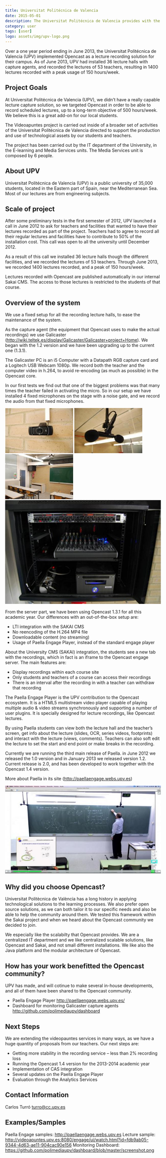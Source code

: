 ```yaml
---
title: Universitat Politécnica de Valencia
date: 2015-05-01
description: The Universitat Politécnica de Valencia provides with the Paella Player an alternative engage player for Opencast. They are also initiated the Capture Agent Dashboard software.
category: user
tags: [user]
logo: assets/img/upv-logo.png
---
```


Over a one year period ending in June 2013, the Universitat Politécnica de Valencia (UPV) implemented Opencast as a lecture recording solution for their campus. As of June 2013, UPV had installed 36 lecture halls with capture agents, and recorded the lectures of 53 teachers, resulting in 1400 lectures recorded with a peak usage of 150 hours/week.

## Project Goals
At Universitat Politécnica de Valencia (UPV), we didn’t have a really capable lecture capture solution, so we targeted Opencast in order to be able to record scheduled lectures, up to a long-term objective of 500 hours/week. We believe this is a great add-on for our local students.

The Videoapuntes project is carried out inside of a broader set of activities of the Universitat Politécnica de Valencia directed to support the production and use of technological assets by our students and teachers.

The project has been carried out by the IT department of the University, in the E-learning and Media Services units. The Media Services unit is composed by 6 people.

## About UPV
Universitat Politécnica de Valencia (UPV) is a public university of 35,000 students, located in the Eastern part of Spain, near the Mediterranean Sea. Most of our lectures are from engineering subjects.

## Scale of project
After some preliminary tests in the first semester of 2012, UPV launched a call in June 2012 to ask for teachers and facilities that wanted to have their lectures recorded as part of the project. Teachers had to agree to record all their regular lectures and facilities have to contribute to 50% of the installation cost. This call was open to all the university until December 2012.

As a result of this call we installed 36 lecture halls though the different facilities, and we recorded the lectures of 53 teachers. Through June 2013, we recorded 1400 lectures recorded, and a peak of 150 hours/week.

Lectures recorded with Opencast are published automatically in our internal Sakai CMS. The access to those lectures is restricted to the students of that course.

## Overview of the system
We use a fixed setup for all the recording lecture halls, to ease the maintenance of the system.

As the capture agent (the equipment that Opencast uses to make the actual recordings) we use Galicaster (http://wiki.teltek.es/display/Galicaster/Galicaster+project+Home). We began with the 1.2 version and we have been upgrading up to the current one (1.3.1).

The Galicaster PC is an i5 Computer with a Datapath RGB capture card and a Logitech USB Webcam 1080p. We record both the teacher and the computer video in h.264, to avoid re-encoding (as much as possible) in the Opencast core.

In our first tests we find out that one of the biggest problems was that many times the teacher failed in activating the micro. So in our setup we have installed 4 fixed microphones on the stage with a noise gate, and we record the audio from that fixed microphones.

<img src="assets/img/valencia1.jpg">

<img src="assets/img/valencia2.jpg">

<img src="assets/img/valencia3.jpg">

<img src="assets/img/valencia4.jpg">

From the server part, we have been using Opencast 1.3.1 for all this academic year. Our differences with an out-of-the-box setup are:

- LTI integration with the SAKAI CMS
- No reencoding of the H.264 MP4 file
- Downloadable content (no streaming)
- Usage of Paella Engage Player, instead of the standard engage player

About the University CMS (SAKAI) integration, the students see a new tab with the recordings, which in fact is an iframe to the Opencast engage server. The main features are:

- Display recordings within each course site
- Only students and teachers of a course can access their recordings
- There is an interval after the recording in with a teacher can withdraw that recording

The Paella Engage Player is the UPV contribution to the Opencast ecosystem. It is a HTML5 multistream video player capable of playing multiple audio & video streams synchronously and supporting a number of user plugins. It is specially designed for lecture recordings, like Opencast lectures.

By using Paella students can view both the lecture hall and the teacher’s screen, get info about the lecture (slides, OCR, series videos, footprints) and interact with the lecture (views, comments). Teachers can also soft edit the lecture to set the start and end point or make breaks in the recording.

Currently we are running the third main release of Paella. in June 2012 we released the 1.0 version and in January 2013 we released version 1.2. Current release is 2.0, and has been developed to work together with the Opencast 1.4 version.

More about Paella in its site (http://paellaengage.webs.upv.es)

<img src="assets/img/valencia5.jpg">

## Why did you choose Opencast?
Universitat Politècnica de València has a long history in applying technological solutions to the learning processes. We also prefer open source solutions, as we can both tailor it to our specific needs and also be able to help the community around them. We tested this framework within the Sakai project and when we heard about the Opencast community we decided to join.

We especially like the scalabilty that Opencast provides. We are a centralized IT department and we like centralized scalable solutions, like Opencast and Sakai, and not small different installations. We like also the Java platform and the modular architecture of Opencast.

## How has your work benefitted the Opencast community?
UPV has made, and will cotinue to make several in-house developments, and all of them have been shared to the Opencast community.

- Paella Engage Player http://paellaengage.webs.upv.es/
- Dashboard for monitoring Galicaster capture agents http://github.com/polimediaupv/dashboard

## Next Steps
We are extending the videopauntes services in many ways, as we have a huge quantity of proposals from our teachers. Our next steps are:

- Getting more stability in the recording service – less than 2% recording loss
- Running the Opencast 1.4 version for the 2013-2014 academic year
- Implementation of CAS integration
- Several updates on the Paella Engage Player
- Evaluation through the Analytics Services

## Contact Information
Carlos Turró turro@cc.upv.es

## Examples/Samples
Paella Engage samples: http://paellaengage.webs.upv.es
Lecture sample: http://videoapuntes.upv.es:8080/engage/ui/watch.html?id=fdb9ab05-9344-4d63-ae11-904cac90e156
Monitoring Dashboard: https://github.com/polimediaupv/dashboard/blob/master/screenshot.png


